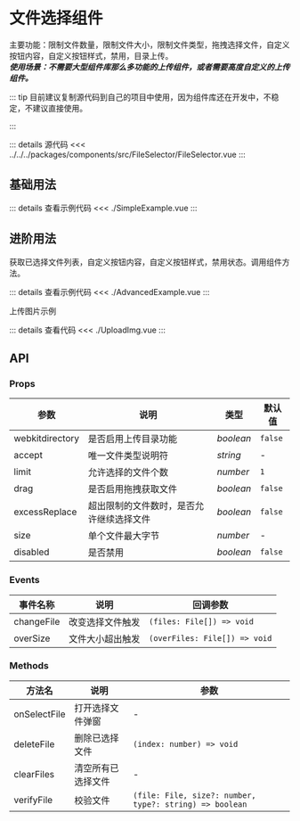 <script setup lang="ts">
import UploadImg from './UploadImg.vue'
import SimpleExample from './SimpleExample.vue'
import AdvancedExample from './AdvancedExample.vue'
</script>
# 文件选择组件

主要功能：限制文件数量，限制文件大小，限制文件类型，拖拽选择文件，自定义按钮内容，自定义按钮样式，禁用，目录上传。  
***使用场景：不需要大型组件库那么多功能的上传组件，或者需要高度自定义的上传组件。***

::: tip
目前建议复制源代码到自己的项目中使用，因为组件库还在开发中，不稳定，不建议直接使用。  

:::

::: details 源代码
<<< ../../../packages/components/src/FileSelector/FileSelector.vue
:::

## 基础用法

<SimpleExample />

::: details 查看示例代码
<<< ./SimpleExample.vue
:::

## 进阶用法

获取已选择文件列表，自定义按钮内容，自定义按钮样式，禁用状态。调用组件方法。

<AdvancedExample />

::: details 查看示例代码
<<< ./AdvancedExample.vue
:::

上传图片示例

<UploadImg />
::: details 查看代码
<<< ./UploadImg.vue
:::

## API

### Props

| 参数 | 说明 | 类型 | 默认值 |
| --- | --- | --- | --- |
| webkitdirectory | 是否启用上传目录功能 | _boolean_ | `false` |
| accept | 唯一文件类型说明符 | _string_ | - |
| limit | 允许选择的文件个数 | _number_ | `1` |
| drag | 是否启用拖拽获取文件 | _boolean_ | `false` | 
| excessReplace | 超出限制的文件数时，是否允许继续选择文件 | _boolean_ | `false` | 
| size | 单个文件最大字节 | _number_ | - | 
| disabled | 是否禁用 | _boolean_ | `false` | 

### Events

| 事件名称 | 说明 | 回调参数 |
| --- | --- | --- | 
| changeFile | 改变选择文件触发 | `(files: File[]) => void` | 
| overSize | 文件大小超出触发 | `(overFiles: File[]) => void` | 

### Methods

| 方法名 | 说明 | 参数 |
| --- | --- | --- |
| onSelectFile | 打开选择文件弹窗 | - |
| deleteFile | 删除已选择文件 | `(index: number) => void` |
| clearFiles | 清空所有已选择文件 | - |
| verifyFile | 校验文件 | `(file: File, size?: number, type?: string) => boolean` |
